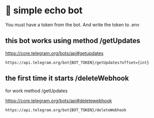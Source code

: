 # 🌵 simple echo bot

You must have a token from the bot.
And write the token to .env

## this bot works using method /getUpdates

https://core.telegram.org/bots/api#getupdates

```
https://api.telegram.org/bot{BOT_TOKEN}/getUpdates?offset={int}
```

## the first time it starts /deleteWebhook

for work method /getUpdates

https://core.telegram.org/bots/api#deletewebhook

```
https://api.telegram.org/bot{BOT_TOKEN}/deleteWebhook
```
